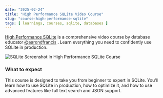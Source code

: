 ```yaml
---
date: "2025-02-24"
title: "High Performance SQLite Video Course"
slug: "course-high-performance-sqlite"
tags: [ learnings, courses, sqlite, databases ]
---
```




[High Performance SQLite][1] is a comprehensive video course by database educator [@aarondfrancis][2] . Learn everything you need to confidently use SQLite in production.

![SQLite Screenshot in High Performance SQLite Course][3]

###  What to expect
This course is designed to take you from beginner to expert in SQLite. You'll learn how to use SQLite in production, how to optimize it, and how to use advanced features like full text search and JSON support.



   [1]: https://highperformancesqlite.com/
   [2]: https://x.com/aarondfrancis
   [3]: https://highperformancesqlite.com/images/sqlite_terminal.png
